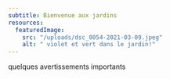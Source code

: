 ```yaml
---
subtitle: Bienvenue aux jardins
resources:
  featuredImage:
    src: "/uploads/dsc_0054-2021-03-09.jpeg"
    alt: " violet et vert dans le jardin!"
---
```


quelques avertissements importants
